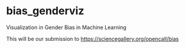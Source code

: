 # bias_genderviz
Visualization in Gender Bias in Machine Learning

This will be our submission to https://sciencegallery.org/opencall/bias
